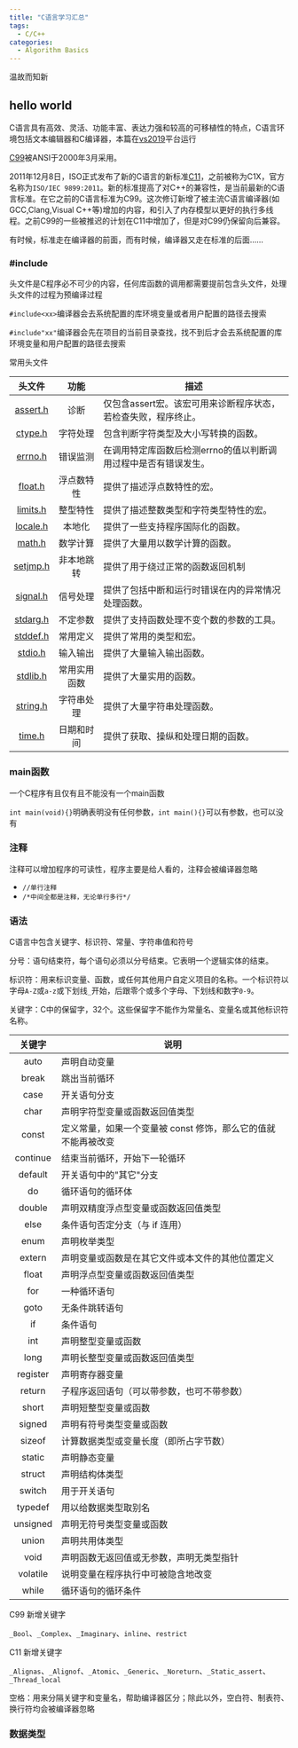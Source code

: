 ```yaml
---
title: "C语言学习汇总"
tags:
  - C/C++
categories:
  - Algorithm Basics
---
```

温故而知新

## hello world
C语言具有高效、灵活、功能丰富、表达力强和较高的可移植性的特点，C语言环境包括文本编辑器和C编译器，本篇在[vs2019]()平台运行

[C99](https://zh.wikipedia.org/wiki/C%E8%AF%AD%E8%A8%80#C99)被ANSI于2000年3月采用。

2011年12月8日，ISO正式发布了新的C语言的新标准[C11](https://zh.wikipedia.org/wiki/C11)，之前被称为C1X，官方名称为`ISO/IEC 9899:2011`。新的标准提高了对C++的兼容性，是当前最新的C语言标准。在它之前的C语言标准为C99。这次修订新增了被主流C语言编译器(如GCC,Clang,Visual C++等)增加的内容，和引入了内存模型以更好的执行多线程。之前C99的一些被推迟的计划在C11中增加了，但是对C99仍保留向后兼容。

有时候，标准走在编译器的前面，而有时候，编译器又走在标准的后面……

### #include
头文件是C程序必不可少的内容，任何库函数的调用都需要提前包含头文件，处理头文件的过程为预编译过程

`#include<xx>`编译器会去系统配置的库环境变量或者用户配置的路径去搜索

`#include"xx"`编译器会先在项目的当前目录查找，找不到后才会去系统配置的库环境变量和用户配置的路径去搜索

常用头文件

| 头文件 | 功能 |	<center>描述</center> |
| :----: | :----: | :---- |
| [assert.h](https://www.runoob.com/cprogramming/c-standard-library-assert-h.html) | 诊断 |	仅包含assert宏。该宏可用来诊断程序状态，若检查失败，程序终止。|
| [ctype.h](https://www.runoob.com/cprogramming/c-standard-library-ctype-h.html) |	字符处理 | 包含判断字符类型及大小写转换的函数。|
| [errno.h](https://www.runoob.com/cprogramming/c-standard-library-errno-h.html) |	错误监测 | 在调用特定库函数后检测errno的值以判断调用过程中是否有错误发生。|
| [float.h](https://www.runoob.com/cprogramming/c-standard-library-float-h.html) |	浮点数特性 | 提供了描述浮点数特性的宏。|
| [limits.h](https://www.runoob.com/cprogramming/c-standard-library-limits-h.html) | 整型特性 |	提供了描述整数类型和字符类型特性的宏。|
| [locale.h](https://www.runoob.com/cprogramming/c-standard-library-locale-h.html) |	本地化 | 提供了一些支持程序国际化的函数。|
| [math.h](https://www.runoob.com/cprogramming/c-standard-library-math-h.html) | 数学计算 |	提供了大量用以数学计算的函数。|
| [setjmp.h](https://www.runoob.com/cprogramming/c-standard-library-setjmp-h.html) | 非本地跳转 |	提供了用于绕过正常的函数返回机制 |
| [signal.h](https://www.runoob.com/cprogramming/c-standard-library-signal-h.html) | 信号处理 |	提供了包括中断和运行时错误在内的异常情况处理函数。|
| [stdarg.h](https://www.runoob.com/cprogramming/c-standard-library-stdarg-h.html) | 不定参数 |	提供了支持函数处理不变个数的参数的工具。|
| [stddef.h](https://www.runoob.com/cprogramming/c-standard-library-stddef-h.html) | 常用定义 |	提供了常用的类型和宏。|
| [stdio.h](https://www.runoob.com/cprogramming/c-standard-library-stdio-h.html) | 输入输出 | 提供了大量输入输出函数。|
| [stdlib.h](https://www.runoob.com/cprogramming/c-standard-library-stdlib-h.html) | 常用实用函数 |	提供了大量实用的函数。|
| [string.h](https://www.runoob.com/cprogramming/c-standard-library-string-h.html) | 字符串处理 |	提供了大量字符串处理函数。|
| [time.h](https://www.runoob.com/cprogramming/c-standard-library-time-h.html) | 日期和时间 |	提供了获取、操纵和处理日期的函数。|

### main函数
一个C程序有且仅有且不能没有一个main函数

`int main(void){}`明确表明没有任何参数，`int main(){}`可以有参数，也可以没有

### 注释
注释可以增加程序的可读性，程序主要是给人看的，注释会被编译器忽略
- `//单行注释`
- `/*中间全都是注释，无论单行多行*/`

### 语法
C语言中包含关键字、标识符、常量、字符串值和符号

分号：语句结束符，每个语句必须以分号结束。它表明一个逻辑实体的结束。

标识符：用来标识变量、函数，或任何其他用户自定义项目的名称。一个标识符以字母`A-Z`或`a-z`或下划线`_`开始，后跟零个或多个字母、下划线和数字`0-9`。

关键字：C中的保留字，32个。这些保留字不能作为常量名、变量名或其他标识符名称。

| 关键字 | <center>说明</center> |
| :----: | :---- |
| auto | 声明自动变量 |
| break |	跳出当前循环 |
| case | 开关语句分支 |
| char | 声明字符型变量或函数返回值类型 |
| const	| 定义常量，如果一个变量被 const 修饰，那么它的值就不能再被改变 |
| continue | 结束当前循环，开始下一轮循环|
| default |	开关语句中的"其它"分支 |
| do | 循环语句的循环体 |
| double | 声明双精度浮点型变量或函数返回值类型 |
| else | 条件语句否定分支（与 if 连用）|
| enum | 声明枚举类型 |
| extern | 声明变量或函数是在其它文件或本文件的其他位置定义 |
| float |	声明浮点型变量或函数返回值类型 |
| for |	一种循环语句 |
| goto | 无条件跳转语句 |
| if | 条件语句 |
| int |	声明整型变量或函数 |
| long | 声明长整型变量或函数返回值类型 |
| register | 声明寄存器变量 |
| return |	子程序返回语句（可以带参数，也可不带参数） |
| short |	声明短整型变量或函数 |
| signed | 声明有符号类型变量或函数 |
| sizeof | 计算数据类型或变量长度（即所占字节数） |
| static | 声明静态变量 |
| struct | 声明结构体类型 |
| switch | 用于开关语句 |
| typedef |	用以给数据类型取别名 |
| unsigned | 声明无符号类型变量或函数 |
| union |	声明共用体类型 |
| void | 声明函数无返回值或无参数，声明无类型指针 |
| volatile | 说明变量在程序执行中可被隐含地改变 |
| while | 循环语句的循环条件 |

C99 新增关键字

`_Bool`、`_Complex`、`_Imaginary`、`inline`、`restrict`

C11 新增关键字

`_Alignas`、`_Alignof`、`_Atomic`、`_Generic`、`_Noreturn`、`_Static_assert`、`_Thread_local`

空格：用来分隔关键字和变量名，帮助编译器区分；除此以外，空白符、制表符、换行符均会被编译器忽略

### 数据类型
